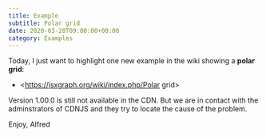 ```yaml
---
title: Example
subtitle: Polar grid
date: 2020-03-28T09:00:00+00:00
category: Examples
---
```


Today, I just want to highlight one new example in the wiki showing a **polar grid**:

* <https://jsxgraph.org/wiki/index.php/Polar grid>

Version 1.00.0 is still not available in the CDN. But we are in contact with the adminstrators of CDNJS and they try to locate the cause of the problem.

Enjoy, 
Alfred

